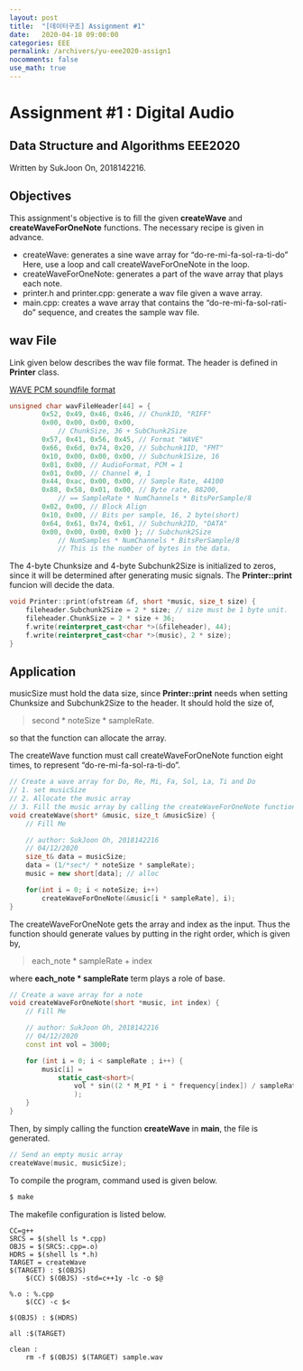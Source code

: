 ```yaml
---
layout: post
title:  "[데이터구조] Assignment #1"
date:   2020-04-18 09:00:00
categories: EEE
permalink: /archivers/yu-eee2020-assign1
nocomments: false
use_math: true 
---
```


# Assignment #1 : Digital Audio
## Data Structure and Algorithms EEE2020

Written by SukJoon On, 2018142216.
<!-- SukJoon On, 2018142216 -->

## Objectives
This assignment's objective is to fill the given **createWave** and **createWaveForOneNote** functions. The necessary recipe is given in advance.

<!--more-->
- createWave: generates a sine wave array for “do-re-mi-fa-sol-ra-ti-do” Here, use a loop and call createWaveForOneNote in the loop.
- createWaveForOneNote: generates a part of the wave array that plays each note.
- printer.h and printer.cpp: generate a wav file given a wave array.
- main.cpp: creates a wave array that contains the “do-re-mi-fa-sol-rati-do” sequence, and creates the sample wav file.


## wav File

Link given below describes the wav file format. The header is defined in **Printer** class. 

[WAVE PCM soundfile format](http://soundfile.sapp.org/doc/WaveFormat/) 

```cpp
unsigned char wavFileHeader[44] = {
		0x52, 0x49, 0x46, 0x46, // ChunkID, "RIFF"
		0x00, 0x00, 0x00, 0x00, 
			// ChunkSize, 36 + SubChunk2Size
		0x57, 0x41, 0x56, 0x45, // Format "WAVE"
		0x66, 0x6d, 0x74, 0x20, // Subchunk1ID, "FMT"
		0x10, 0x00, 0x00, 0x00, // Subchunk1Size, 16
		0x01, 0x00, // AudioFormat, PCM = 1
		0x01, 0x00, // Channel #, 1
		0x44, 0xac, 0x00, 0x00, // Sample Rate, 44100
		0x88, 0x58, 0x01, 0x00, // Byte rate, 88200,  
            // == SampleRate * NumChannels * BitsPerSample/8
		0x02, 0x00, // Block Align
		0x10, 0x00, // Bits per sample, 16, 2 byte(short)
		0x64, 0x61, 0x74, 0x61, // Subchunk2ID, "DATA"
		0x00, 0x00, 0x00, 0x00 }; // Subchunk2Size
			// NumSamples * NumChannels * BitsPerSample/8
			// This is the number of bytes in the data.
```

The 4-byte Chunksize and  4-byte Subchunk2Size is initialized to zeros, since it will be determined after generating music signals. The **Printer::print** funcion will decide the data.

```cpp
void Printer::print(ofstream &f, short *music, size_t size) {
	fileheader.Subchunk2Size = 2 * size; // size must be 1 byte unit.
	fileheader.ChunkSize = 2 * size + 36;
	f.write(reinterpret_cast<char *>(&fileheader), 44);
	f.write(reinterpret_cast<char *>(music), 2 * size);
}
```


## Application

musicSize must hold the data size, since **Printer::print** needs when setting Chunksize and Subchunk2Size to the header. It should hold the size of,

> second * noteSize * sampleRate.

so that the function can allocate the array.

The createWave function must call createWaveForOneNote function eight times, to represent “do-re-mi-fa-sol-ra-ti-do”.

```cpp
// Create a wave array for Do, Re, Mi, Fa, Sol, La, Ti and Do
// 1. set musicSize
// 2. Allocate the music array
// 3. Fill the music array by calling the createWaveForOneNote function multiple times
void createWave(short* &music, size_t &musicSize) {
	// Fill Me

	// author: SukJoon Oh, 2018142216
	// 04/12/2020
	size_t& data = musicSize;
	data = (1/*sec*/ * noteSize * sampleRate);
	music = new short[data]; // alloc

	for(int i = 0; i < noteSize; i++)
		createWaveForOneNote(&music[i * sampleRate], i);
}
```

The createWaveForOneNote gets the array and index as the input. Thus the function should generate values by putting in the right order, which is given by,

> each_note * sampleRate + index

where **each_note * sampleRate** term plays a role of base.

```cpp
// Create a wave array for a note
void createWaveForOneNote(short *music, int index) {
	// Fill Me

	// author: SukJoon Oh, 2018142216
	// 04/12/2020
	const int vol = 3000;

	for (int i = 0; i < sampleRate ; i++) {
		music[i] =
			static_cast<short>(
				vol * sin((2 * M_PI * i * frequency[index]) / sampleRate)
				);
	}
}
```

Then, by simply calling the function **createWave** in **main**, the file is generated.

```cpp
// Send an empty music array
createWave(music, musicSize);
```

To compile the program, command used is given below. 

```bash
$ make
```

The makefile configuration is listed below.

```
CC=g++
SRCS = $(shell ls *.cpp)
OBJS = $(SRCS:.cpp=.o)
HDRS = $(shell ls *.h)
TARGET = createWave
$(TARGET) : $(OBJS)
	$(CC) $(OBJS) -std=c++1y -lc -o $@

%.o : %.cpp
	$(CC) -c $<

$(OBJS) : $(HDRS)

all :$(TARGET)

clean :
	rm -f $(OBJS) $(TARGET) sample.wav

```

